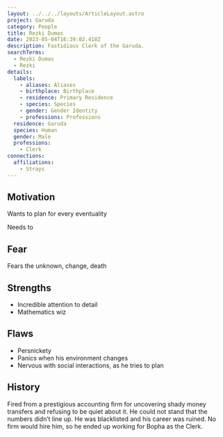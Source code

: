 ```yaml
---
layout: ../../../layouts/ArticleLayout.astro
project: Garuda
category: People
title: Rezki Dumas
date: 2023-05-04T16:39:02.418Z
description: Fastidious Clerk of the Garuda.
searchTerms:
  - Rezki Dumas
  - Rezki
details:
  labels:
    - aliases: Aliases
    - birthplace: Birthplace
    - residence: Primary Residence
    - species: Species
    - gender: Gender Identity
    - professions: Professions
  residence: Garuda
  species: Human
  gender: Male
  professions:
    - Clerk
connections:
  affiliations:
    - Strays
---
```

## Motivation

Wants to plan for every eventuality

Needs to 

## Fear

Fears the unknown, change, death

## Strengths

* Incredible attention to detail
* Mathematics wiz

## Flaws

* Persnickety
* Panics when his environment changes
* Nervous with social interactions, as he tries to plan

## History

Fired from a prestigious accounting firm for uncovering shady money transfers and refusing to be quiet about it. He could not stand that the numbers didn’t line up. He was blacklisted and his career was ruined. No firm would hire him, so he ended up working for Bopha as the Clerk.